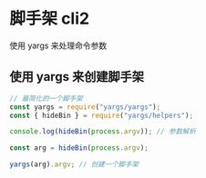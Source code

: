 # 脚手架 cli2

使用 yargs 来处理命令参数

## 使用 yargs 来创建脚手架

```js
// 最简化的一个脚手架
const yargs = require("yargs/yargs");
const { hideBin } = require("yargs/helpers");

console.log(hideBin(process.argv)); // 参数解析

const arg = hideBin(process.argv);

yargs(arg).argv; // 创建一个脚手架
```
